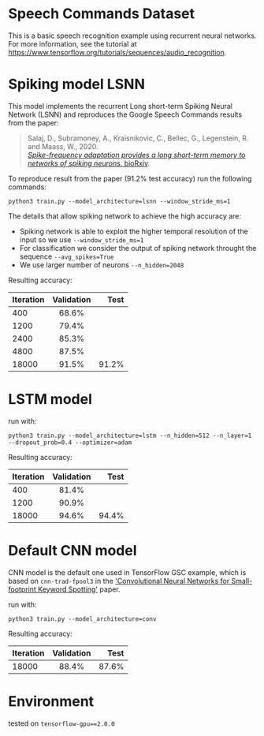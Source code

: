 # Speech Commands Dataset

This is a basic speech recognition example using recurrent neural networks. For more information, see the
tutorial at https://www.tensorflow.org/tutorials/sequences/audio_recognition.

# Spiking model LSNN

This model implements the recurrent Long short-term Spiking Neural Network (LSNN) and reproduces the Google Speech Commands results from the paper:

> Salaj, D., Subramoney, A., Kraisnikovic, C., Bellec, G., Legenstein, R. and Maass, W., 2020.  
> [*Spike-frequency adaptation provides a long short-term memory to networks of spiking neurons*. bioRxiv](https://www.biorxiv.org/content/10.1101/2020.05.11.081513v1.abstract).

To reproduce result from the paper (91.2% test accuracy) run the following commands:

    python3 train.py --model_architecture=lsnn --window_stride_ms=1

The details that allow spiking network to achieve the high accuracy are:

- Spiking network is able to exploit the higher temporal resolution of the input so we use `--window_stride_ms=1`
- For classification we consider the output of spiking network throught the sequence `--avg_spikes=True`
- We use larger number of neurons `--n_hidden=2048`

Resulting accuracy:

| Iteration     | Validation    | Test  |
| ------------- |:-------------:| -----:|
| 400           | 68.6%         |       |
| 1200          | 79.4%         |       |
| 2400          | 85.3%         |       |
| 4800          | 87.5%         |       |
| 18000         | 91.5%         | 91.2% |

# LSTM model

run with:

    python3 train.py --model_architecture=lstm --n_hidden=512 --n_layer=1 --dropout_prob=0.4 --optimizer=adam

Resulting accuracy:

| Iteration     | Validation    | Test  |
| ------------- |:-------------:| -----:|
| 400           | 81.4%         |       |
| 1200          | 90.9%         |       |
| 18000         | 94.6%         | 94.4% |

# Default CNN model

CNN model is the default one used in TensorFlow GSC example, which is based on
`cnn-trad-fpool3` in the ['Convolutional Neural Networks for Small-footprint Keyword Spotting'](http://www.isca-speech.org/archive/interspeech_2015/papers/i15_1478.pdf) paper.

run with:

    python3 train.py --model_architecture=conv

Resulting accuracy:

| Iteration     | Validation    | Test  |
| ------------- |:-------------:| -----:|
| 18000         | 88.4%         | 87.6% |

# Environment

tested on `tensorflow-gpu==2.0.0`
